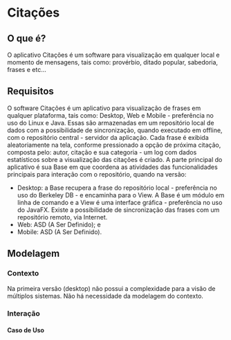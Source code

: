 # Citações #

## O que é? ##

O aplicativo Citações é um software para visualização em qualquer local e momento de mensagens, tais como: provérbio, ditado popular, sabedoria, frases e etc...

## Requisitos ##

O software Citações é um aplicativo para visualização de frases em qualquer plataforma, tais como: Desktop, Web e Mobile - preferência no uso do Linux e Java.
Essas são armazenadas em um repositório local de dados com a possibilidade de sincronização, quando executado em offline, com o repositório central - servidor da aplicação.
Cada frase é exibida aleatoriamente na tela, conforme pressionado a opção de próxima citação, composta pelo: autor, citação e sua categoria - um log com dados estatísticos sobre a visualização das citações é criado.
A parte principal do aplicativo é sua Base em que coordena as atividades das funcionalidades principais para interação com o repositório, quando na versão:
- Desktop: a Base recupera a frase do repositório local - preferência no uso do Berkeley DB - e encaminha para o View. A Base é um módulo em linha de comando e a View é uma interface gráfica - preferência no uso do JavaFX. Existe a possibilidade de sincronização das frases com um repositório remoto, via Internet.
- Web: ASD (A Ser Definido); e
- Mobile: ASD (A Ser Definido).

## Modelagem ##

### Contexto ###

Na primeira versão (desktop) não possui a complexidade para a visão de múltiplos sistemas.
Não há necessidade da modelagem do contexto.

### Interação ###

#### Caso de Uso ####
